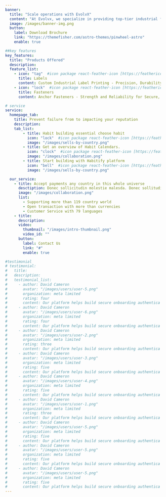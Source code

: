 ```yaml
---
banner:
  title: "Scale operations with EvolvX"
  content: "At Evolvx, we specialize in providing top-tier industrial fasteners and custom label solutions designed to meet the rigorous demands of your industry. With a commitment to precision and quality, our extensive range of fasteners ensures secure and reliable performance for all your applications, while our bespoke label services offer clear, durable, and compliant labeling for every need. Whether you're looking for high-strength fasteners or tailored labels to enhance your product’s identity, we have the expertise and solutions to help your business thrive. Trust us to deliver excellence and innovation, every time."
  image: /images/banner-img.png
  button:
    label: Download Brochure
    link: "https://themefisher.com/astro-themes/pinwheel-astro"
    enable: true

##key features
key_features:
  title: "Products Offered"
  description:
  feature_list:
    - icon: "tag"  #icon package react-feather-icon [https://feathericons.com/]
      title: Labels
      content: Custom Industrial Label Printing - Precision, Durability, and Compliance for Every Application
    - icon: "lock"  #icon package react-feather-icon [https://feathericons.com/]
      title: Fasteners
      content: Anchor Fasteners - Strength and Reliability for Secure, Long-Lasting Connections

# service
service:
  homepage_tab:
    title: Prevent failure from to impacting your reputation
    description:
    tab_list:
        - title: Habit building essential choose habit
          icon: "lock"  #icon package react-feather-icon [https://feathericons.com/]
          image: "/images/sells-by-country.png"
        - title: Get an overview of Habit Calendars.
          icon: "clock"  #icon package react-feather-icon [https://feathericons.com/]
          image: "/images/collaboration.png"
        - title: Start building with Habitify platform
          icon: "bell"  #icon package react-feather-icon [https://feathericons.com/]
          image: "/images/sells-by-country.png"

  our_service:
    - title: Accept payments any country in this whole universe
      desctiption: Donec sollicitudin molestie malesda. Donec sollitudin molestie malesuada. Mauris pellentesque nec, egestas non nisi. Cras ultricies ligula sed
      image: "/images/collaboration.png"
      list:
        - Supporting more than 119 country world
        - Open transaction with more than currencies
        - Customer Service with 79 languages
    - title: 
      description:
      video:
        thumbnail: "/images/intro-thumbnail.png"
        video_id: ""
      button:
        label: Contact Us
        link: "#"
        enable: true

#testimonial
# testimonial:
#   title:
#   description:
#   testimonial_list:
#     - author: David Cameron
#       avatar: "/images/users/user-5.png"
#       organization: meta limited
#       rating: four
#       content: Our platform helps build secure onboarding authentica experiences & engage your users. We build .
#     - author: David Cameron
#       avatar: "/images/users/user-6.png"
#       organization: meta limited
#       rating: four
#       content: Our platform helps build secure onboarding authentica experiences & engage your users. We build .
#     - author: David Cameron
#       avatar: "/images/users/user-2.png"
#       organization: meta limited
#       rating: three
#       content: Our platform helps build secure onboarding authentica experiences & engage your users. We build .
#     - author: David Cameron
#       avatar: "/images/users/user-3.png"
#       organization: meta limited
#       rating: five
#       content: Our platform helps build secure onboarding authentica experiences & engage your users. We build .
#     - author: David Cameron
#       avatar: "/images/users/user-4.png"
#       organization: meta limited
#       rating: five
#       content: Our platform helps build secure onboarding authentica experiences & engage your users. We build .
#     - author: David Cameron
#       avatar: "/images/users/user-1.png"
#       organization: meta limited
#       rating: three
#       content: Our platform helps build secure onboarding authentica experiences & engage your users. We build .
#     - author: David Cameron
#       avatar: "/images/users/user-5.png"
#       organization: meta limited
#       rating: five
#       content: Our platform helps build secure onboarding authentica experiences & engage your users. We build .
#     - author: David Cameron
#       avatar: "/images/users/user-5.png"
#       organization: meta limited
#       rating: five
#       content: Our platform helps build secure onboarding authentica experiences & engage your users. We build .
#     - author: David Cameron
#       avatar: "/images/users/user-5.png"
#       organization: meta limited
#       rating: five
#       content: Our platform helps build secure onboarding authentica experiences & engage your users. We build .
---
```

